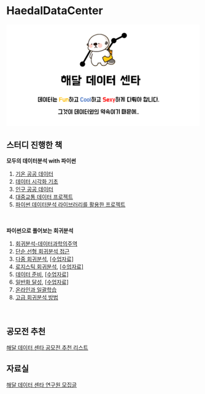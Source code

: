 # HaedalDataCenter

![main](main.png)

## 스터디 진행한 책

**모두의 데이터분석 with 파이썬**

1. [기온 공공 데이터](moduDataAnalysisWithPython/01/README.md)
2. [데이터 시각화 기초](moduDataAnalysisWithPython/02/README.md)
3. [인구 공공 데이터](moduDataAnalysisWithPython/03/README.md)
4. [대중교통 데이터 프로젝트](moduDataAnalysisWithPython/04/README.md)
5. [파이썬 데이터분석 라이브러리를 활용한 프로젝트](moduDataAnalysisWithPython/05/README.md)

　  

**파이썬으로 풀어보는 회귀분석**

1. [회귀분석-데이터과학의주역](regressionAnalysisWithPython/01/README.md)
2. [단순 선형 회귀분석 접근](regressionAnalysisWithPython/02/README.md)
3. [다중 회귀분석](regressionAnalysisWithPython/03/Chapter3_Multiple_Regression_Analysis.ipynb), [[수업자료]](regressionAnalysisWithPython/meta/datacenter_0722.ipynb)
4. [로지스틱 회귀분석](https://github.com/LJBang/HDC_DataStudy/blob/master/4_Logistic.ipynb), [[수업자료]](regressionAnalysisWithPython/meta/datacenter_0727.ipynb)
5. [데이터 준비](regressionAnalysisWithPython/05/README.md), [[수업자료]](regressionAnalysisWithPython/meta/datacenter_0729.ipynb)
6. [일반화 달성](regressionAnalysisWithPython/06/README.md), [[수업자료]](regressionAnalysisWithPython/meta/datacenter_0803.ipynb)
7. [온라인과 일괄학습](regressionAnalysisWithPython/07/README.md)
8. [고급 회귀분석 방법](regressionAnalysisWithPython/08/README.md)

　  

## 공모전 추천

[해달 데이터 센타 공모전 추천 리스트](https://www.notion.so/haedalwithknu/6ebe1e4a7b114068a79b51a2a6d3a6ad)  



## 자료실

[해달 데이터 센타 연구원 모집글](https://www.notion.so/haedalwithknu/c4bb3f21a18e450dbddad683fb8c4f43)  
